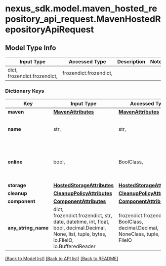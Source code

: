 # nexus_sdk.model.maven_hosted_repository_api_request.MavenHostedRepositoryApiRequest

## Model Type Info
Input Type | Accessed Type | Description | Notes
------------ | ------------- | ------------- | -------------
dict, frozendict.frozendict,  | frozendict.frozendict,  |  | 

### Dictionary Keys
Key | Input Type | Accessed Type | Description | Notes
------------ | ------------- | ------------- | ------------- | -------------
**maven** | [**MavenAttributes**](MavenAttributes.md) | [**MavenAttributes**](MavenAttributes.md) |  | 
**name** | str,  | str,  | A unique identifier for this repository | 
**online** | bool,  | BoolClass,  | Whether this repository accepts incoming requests | 
**storage** | [**HostedStorageAttributes**](HostedStorageAttributes.md) | [**HostedStorageAttributes**](HostedStorageAttributes.md) |  | 
**cleanup** | [**CleanupPolicyAttributes**](CleanupPolicyAttributes.md) | [**CleanupPolicyAttributes**](CleanupPolicyAttributes.md) |  | [optional] 
**component** | [**ComponentAttributes**](ComponentAttributes.md) | [**ComponentAttributes**](ComponentAttributes.md) |  | [optional] 
**any_string_name** | dict, frozendict.frozendict, str, date, datetime, int, float, bool, decimal.Decimal, None, list, tuple, bytes, io.FileIO, io.BufferedReader | frozendict.frozendict, str, BoolClass, decimal.Decimal, NoneClass, tuple, bytes, FileIO | any string name can be used but the value must be the correct type | [optional]

[[Back to Model list]](../../README.md#documentation-for-models) [[Back to API list]](../../README.md#documentation-for-api-endpoints) [[Back to README]](../../README.md)


